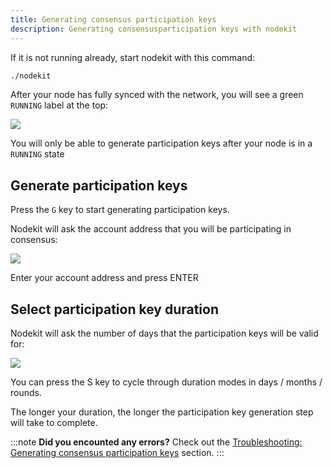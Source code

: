 ```yaml
---
title: Generating consensus participation keys
description: Generating consensusparticipation keys with nodekit
---
```


If it is not running already, start nodekit with this command:

```bash
./nodekit
```

After your node has fully synced with the network, you will see a green `RUNNING` label at the top:

![](/assets/nodekit-state-running.png)

You will only be able to generate participation keys after your node is in a `RUNNING` state

## Generate participation keys

Press the `G` key to start generating participation keys.

Nodekit will ask the account address that you will be participating in consensus:

![](/assets/nodekit-partkey-gen-1.png)

Enter your account address and press ENTER

## Select participation key duration

Nodekit will ask the number of days that the participation keys will be valid for:

![](/assets/nodekit-partkey-gen-2.png)

You can press the S key to cycle through duration modes in days / months / rounds.

The longer your duration, the longer the participation key generation step will take to complete. 

:::note
**Did you encounted any errors?**
Check out the [Troubleshooting: Generating consensus participation keys](/troubleshooting/30-generate-participation-keys.md) section.
:::
